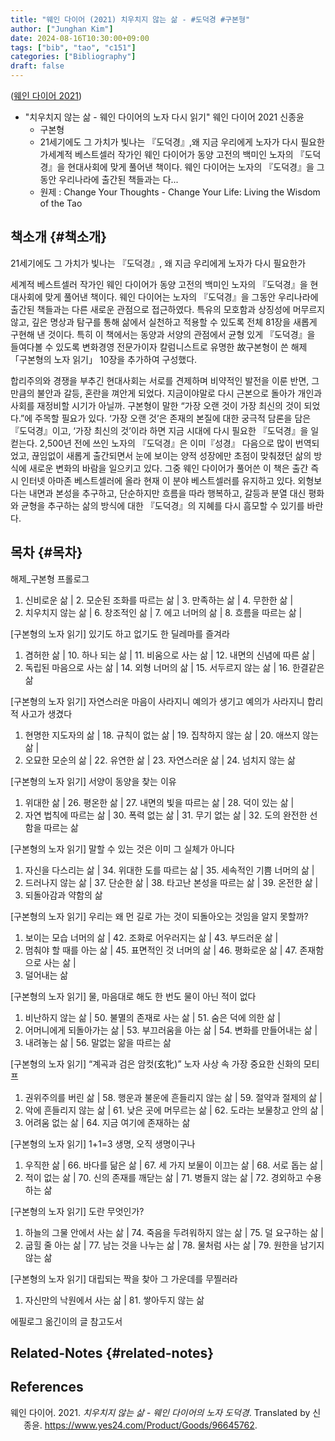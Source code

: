 ```yaml
---
title: "웨인 다이어 (2021) 치우치지 않는 삶 - #도덕경 #구본형"
author: ["Junghan Kim"]
date: 2024-08-16T10:30:00+09:00
tags: ["bib", "tao", "c151"]
categories: ["Bibliography"]
draft: false
---
```


(<a href="#citeproc_bib_item_1">웨인 다이어 2021</a>)

-   "치우치지 않는 삶 - 웨인 다이어의 노자 다시 읽기" 웨인 다이어 2021 신종윤
    -   구본형
    -   21세기에도 그 가치가 빛나는 『도덕경』,왜 지금 우리에게 노자가 다시 필요한가세계적 베스트셀러 작가인 웨인 다이어가 동양 고전의 백미인 노자의 『도덕경』을 현대사회에 맞게 풀어낸 책이다. 웨인 다이어는 노자의 『도덕경』을 그동안 우리나라에 출간된 책들과는 다...
    -   원제 : Change Your Thoughts - Change Your Life: Living the Wisdom of the Tao


## 책소개 {#책소개}

21세기에도 그 가치가 빛나는 『도덕경』, 왜 지금 우리에게 노자가 다시 필요한가

세계적 베스트셀러 작가인 웨인 다이어가 동양 고전의 백미인 노자의 『도덕경』을 현대사회에 맞게 풀어낸 책이다. 웨인 다이어는 노자의 『도덕경』을 그동안 우리나라에 출간된 책들과는 다른 새로운 관점으로 접근하였다. 특유의 모호함과 상징성에 머무르지 않고, 깊은 명상과 탐구를 통해 삶에서 실천하고 적용할 수 있도록 전체 81장을 새롭게 구현해 낸 것이다. 특히 이 책에서는 동양과 서양의 관점에서 균형 있게 『도덕경』을 들여다볼 수 있도록 변화경영 전문가이자 칼럼니스트로 유명한 故구본형이 쓴 해제 「구본형의 노자 읽기」 10장을 추가하여 구성했다.

합리주의와 경쟁을 부추긴 현대사회는 서로를 견제하며 비약적인 발전을 이룬 반면, 그만큼의 불안과 갈등, 혼란을 껴안게 되었다. 지금이야말로 다시 근본으로 돌아가 개인과 사회를 재정비할 시기가 아닐까. 구본형이 말한 “가장 오랜 것이 가장 최신의 것이 되었다.”에 주목할 필요가 있다. ‘가장 오랜 것’은 존재의 본질에 대한 궁극적 담론을 담은 『도덕경』이고, ‘가장 최신의 것’이라 하면 지금 시대에 다시 필요한 『도덕경』을 일컫는다. 2,500년 전에 쓰인 노자의 『도덕경』은 이미『성경』 다음으로 많이 번역되었고, 끊임없이 새롭게 출간되면서 눈에 보이는 양적 성장에만 초점이 맞춰졌던 삶의 방식에 새로운 변화의 바람을 일으키고 있다. 그중 웨인 다이어가 풀어쓴 이 책은 출간 즉시 인터넷 아마존 베스트셀러에 올라 현재 이 분야 베스트셀러를 유지하고 있다. 외형보다는 내면과 본성을 추구하고, 단순하지만 흐름을 따라 행복하고, 갈등과 분열 대신 평화와 균형을 추구하는 삶의 방식에 대한 『도덕경』의 지혜를 다시 흠모할 수 있기를 바란다.


## 목차 {#목차}

해제_구본형 프롤로그

1.  신비로운 삶 | 2. 모순된 조화를 따르는 삶 | 3. 만족하는 삶 | 4. 무한한 삶 |
2.  치우치지 않는 삶 | 6. 창조적인 삶 | 7. 에고 너머의 삶 | 8. 흐름을 따르는 삶 |

[구본형의 노자 읽기] 있기도 하고 없기도 한 딜레마를 즐겨라

1.  겸허한 삶 | 10. 하나 되는 삶 | 11. 비움으로 사는 삶 | 12. 내면의 신념에 따른 삶 |
2.  독립된 마음으로 사는 삶 | 14. 외형 너머의 삶 | 15. 서두르지 않는 삶 | 16. 한결같은 삶

[구본형의 노자 읽기] 자연스러운 마음이 사라지니 예의가 생기고 예의가 사라지니 합리적 사고가 생겼다

1.  현명한 지도자의 삶 | 18. 규칙이 없는 삶 | 19. 집착하지 않는 삶 | 20. 애쓰지 않는 삶 |
2.  오묘한 모순의 삶 | 22. 유연한 삶 | 23. 자연스러운 삶 | 24. 넘치지 않는 삶

[구본형의 노자 읽기] 서양이 동양을 찾는 이유

1.  위대한 삶 | 26. 평온한 삶 | 27. 내면의 빛을 따르는 삶 | 28. 덕이 있는 삶 |
2.  자연 법칙에 따르는 삶 | 30. 폭력 없는 삶 | 31. 무기 없는 삶 | 32. 도의 완전한 선함을 따르는 삶

[구본형의 노자 읽기] 말할 수 있는 것은 이미 그 실체가 아니다

1.  자신을 다스리는 삶 | 34. 위대한 도를 따르는 삶 | 35. 세속적인 기쁨 너머의 삶 |
2.  드러나지 않는 삶 | 37. 단순한 삶 | 38. 타고난 본성을 따르는 삶 | 39. 온전한 삶 |
3.  되돌아감과 약함의 삶

[구본형의 노자 읽기] 우리는 왜 먼 길로 가는 것이 되돌아오는 것임을 알지 못할까?

1.  보이는 모습 너머의 삶 | 42. 조화로 어우러지는 삶 | 43. 부드러운 삶 |
2.  멈춰야 할 때를 아는 삶 | 45. 표면적인 것 너머의 삶 | 46. 평화로운 삶 | 47. 존재함으로 사는 삶 |
3.  덜어내는 삶

[구본형의 노자 읽기] 물, 마음대로 해도 한 번도 물이 아닌 적이 없다

1.  비난하지 않는 삶 | 50. 불멸의 존재로 사는 삶 | 51. 숨은 덕에 의한 삶 |
2.  어머니에게 되돌아가는 삶 | 53. 부끄러움을 아는 삶 | 54. 변화를 만들어내는 삶 |
3.  내려놓는 삶 | 56. 말없는 앎을 따르는 삶

[구본형의 노자 읽기] “계곡과 검은 암컷(玄牝)” 노자 사상 속 가장 중요한 신화의 모티프

1.  권위주의를 버린 삶 | 58. 행운과 불운에 흔들리지 않는 삶 | 59. 절약과 절제의 삶 |
2.  악에 흔들리지 않는 삶 | 61. 낮은 곳에 머무르는 삶 | 62. 도라는 보물창고 안의 삶 |
3.  어려움 없는 삶 | 64. 지금 여기에 존재하는 삶

[구본형의 노자 읽기] 1+1=3 생명, 오직 생명이구나

1.  우직한 삶 | 66. 바다를 닮은 삶 | 67. 세 가지 보물이 이끄는 삶 | 68. 서로 돕는 삶 |
2.  적이 없는 삶 | 70. 신의 존재를 깨닫는 삶 | 71. 병들지 않는 삶 | 72. 경외하고 수용하는 삶

[구본형의 노자 읽기] 도란 무엇인가?

1.  하늘의 그물 안에서 사는 삶 | 74. 죽음을 두려워하지 않는 삶 | 75. 덜 요구하는 삶 |
2.  굽힐 줄 아는 삶 | 77. 남는 것을 나누는 삶 | 78. 물처럼 사는 삶 | 79. 원한을 남기지 않는 삶

[구본형의 노자 읽기] 대립되는 짝을 찾아 그 가운데를 무찔러라

1.  자신만의 낙원에서 사는 삶 | 81. 쌓아두지 않는 삶

에필로그 옮긴이의 글 참고도서


## Related-Notes {#related-notes}

## References

<style>.csl-entry{text-indent: -1.5em; margin-left: 1.5em;}</style><div class="csl-bib-body">
  <div class="csl-entry"><a id="citeproc_bib_item_1"></a>웨인 다이어. 2021. <i>치우치지 않는 삶 - 웨인 다이어의 노자 도덕경</i>. Translated by 신종윤. <a href="https://www.yes24.com/Product/Goods/96645762">https://www.yes24.com/Product/Goods/96645762</a>.</div>
</div>
